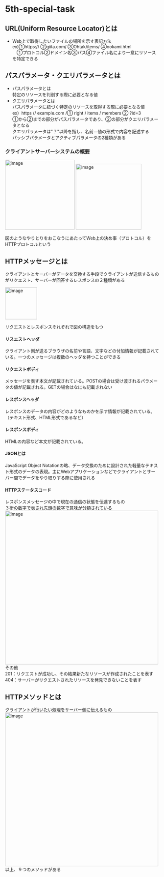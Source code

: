 # 5th-special-task    
## URL(Uniform Resource Locator)とは
- Web上で取得したいファイルの場所を示す表記方法  
ex)①https:// ②qiita.com/ ③Ohtak/items/ ④ookami.html   
&emsp;①プロトコル②ドメイン名③パス④ファイル名により一意にリソースを特定できる
## パスパラメータ・クエリパラメータとは
- パスパラメータとは  
  特定のリソースを判別する際に必要となる値
- クエリパラメータとは  
  パスパラメータに紐づく特定のリソースを取得する際に必要となる値  
  ex）https // example.com /① right / items / members ② ?id=3  
  ①から②までの部分がパスパラメータであり、②の部分がクエリパラメータとなる  
クエリパラメータは"？"以降を指し、名前＝値の形式で内容を記述する  
パッシブパラメータとアクティブパラメータの2種類がある
### クライアントサーバーシステムの概要
<img width="227" alt="image" src="https://github.com/Satoru-Oki/5th-special-task/assets/143796169/528e0de4-7588-4f95-bc67-f4356eeff001">    
<img width="214" alt="image" src="https://github.com/Satoru-Oki/5th-special-task/assets/143796169/ee97c69b-ed79-48ee-bb79-eb2a6efab950">  

図のようなやりとりをおこなうにあたってWeb上の決め事（プロトコル）をHTTPプロトコルという
## HTTPメッセージとは
クライアントとサーバーがデータを交換する手段でクライアントが送信するものがリクエスト、サーバーが回答するレスポンスの２種類がある  

<img width="104" alt="image" src="https://github.com/Satoru-Oki/5th-special-task/assets/143796169/d04f2403-c244-4fa5-bf56-de7f4b183852">  

リクエストとレスポンスそれぞれで図の構造をもつ
#### リスエストヘッダ
クライアント側が送るブラウザの名前や言語、文字などの付加情報が記載されている。一つのメッセージは複数のヘッダを持つことができる  
#### リクエストボディ  
メッセージを表す本文が記載されている。POSTの場合は受け渡されるパラメータの値が記載される。GETの場合はなにも記載されない  
#### レスポンスヘッダ  
レスポンスのデータの内容がどのようなものかを示す情報が記載されている。（テキスト形式、HTML形式であるなど）
#### レスポンスボディ  
HTMLの内容など本文が記載されている。
#### JSONとは
JavaScript Object Notationの略、データ交換のために設計された軽量なテキスト形式のデータの表現。主にWebアプリケーションなどでクライアントとサーバー間でデータをやり取りする際に使用される
#### HTTPステータスコード
レスポンスメッセージの中で現在の通信の状態を伝達するもの  
３桁の数字で表され先頭の数字で意味が分類されている  
<img width="500" alt="image" src="https://github.com/Satoru-Oki/5th-special-task/assets/143796169/958a3249-eb30-42db-82a4-39177d1a194a">  
その他  
201：リクエストが成功し、その結果新たなリソースが作成されたことを表す  
404：サーバーがリクエストされたリソースを発見できないことを表す  

## HTTPメソッドとは
クライアントが行いたい処理をサーバー側に伝えるもの  
<img width="500" alt="image" src="https://github.com/Satoru-Oki/5th-special-task/assets/143796169/d87c1613-6505-4816-bd70-8b4a1c321451">  
以上、９つのメソッドがある

